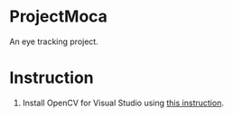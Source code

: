 # ProjectMoca
 An eye tracking project.


# Instruction
 1. Install OpenCV for Visual Studio using [this instruction](https://medium.com/@subwaymatch/adding-opencv-4-2-0-to-visual-studio-2019-project-in-windows-using-pre-built-binaries-93a851ed6141).


